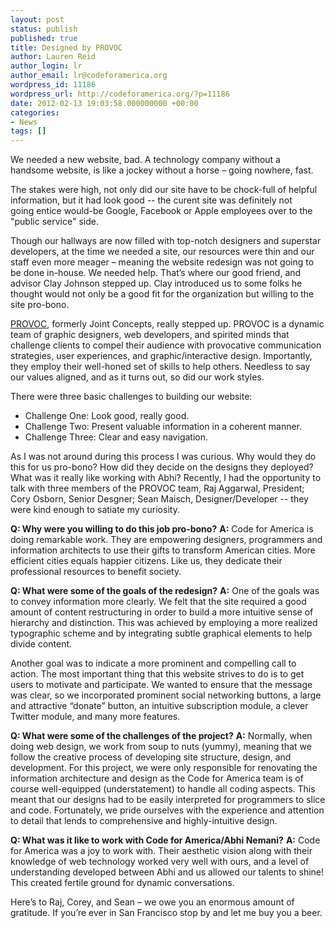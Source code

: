 ```yaml
---
layout: post
status: publish
published: true
title: Designed by PROVOC
author: Lauren Reid
author_login: lr
author_email: lr@codeforamerica.org
wordpress_id: 11186
wordpress_url: http://codeforamerica.org/?p=11186
date: 2012-02-13 19:03:58.000000000 +00:00
categories:
- News
tags: []
---
```

We needed a new website, bad. A technology company without a handsome website, is like a jockey without a horse – going nowhere, fast.

The stakes were high, not only did our site have to be chock-full of helpful information, but it had look good -- the curent site was definitely not going entice would-be Google, Facebook or Apple employees over to the "public service" side.

Though our hallways are now filled with top-notch designers and superstar developers, at the time we needed a site, our resources were thin and our staff even more meager – meaning the website redesign was not going to be done in-house. We needed help. That’s where our good friend, and advisor Clay Johnson stepped up. Clay introduced us to some folks he thought would not only be a good fit for the organization but willing to the site pro-bono.

<a href="http://www.provoc.me/" target="_blank">PROVOC</a>, formerly Joint Concepts, really stepped up. PROVOC is a dynamic team of graphic designers, web developers, and spirited minds that challenge clients to compel their audience with provocative communication strategies, user experiences, and graphic/interactive design. Importantly, they employ their well-honed set of skills to help others. Needless to say our values aligned, and as it turns out, so did our work styles.

There were three basic challenges to building our website:
<ul>
	<li>Challenge One: Look good, really good.</li>
	<li>Challenge Two: Present valuable information in a coherent manner.</li>
	<li>Challenge Three: Clear and easy navigation.</li>
</ul>
As I was not around during this process I was curious. Why would they do this for us pro-bono? How did they decide on the designs they deployed? What was it really like working with Abhi? Recently, I had the opportunity to talk with three members of the PROVOC team, Raj Aggarwal, President; Cory Osborn, Senior Desgner; Sean Maisch, Designer/Developer -- they were kind enough to satiate my curiosity.

<strong>Q: Why were you willing to do this job pro-bono?</strong>
<strong>A:</strong> Code for America is doing remarkable work. They are empowering designers, programmers and information architects to use their gifts to transform American cities. More efficient cities equals happier citizens. Like us, they dedicate their professional resources to benefit society.

<strong>Q: What were some of the goals of the redesign?</strong>
<strong>A:</strong> One of the goals was to convey information more clearly. We felt that the site required a good amount of content restructuring in order to build a more intuitive sense of hierarchy and distinction. This was achieved by employing a more realized typographic scheme and by integrating subtle graphical elements to help divide content.

Another goal was to indicate a more prominent and compelling call to action. The most important thing that this website strives to do is to get users to motivate and participate. We wanted to ensure that the message was clear, so we incorporated prominent social networking buttons, a large and attractive “donate” button, an intuitive subscription module, a clever Twitter module, and many more features.

<strong>Q: What were some of the challenges of the project?</strong>
<strong>A:</strong> Normally, when doing web design, we work from soup to nuts (yummy), meaning that we follow the creative process of developing site structure, design, and development. For this project, we were only responsible for renovating the information architecture and design as the Code for America team is of course well-equipped (understatement) to handle all coding aspects. This meant that our designs had to be easily interpreted for programmers to slice and code. Fortunately, we pride ourselves with the experience and attention to detail that lends to comprehensive and highly-intuitive design.

<strong>Q: What was it like to work with Code for America/Abhi Nemani?</strong>
<strong>A:</strong> Code for America was a joy to work with. Their aesthetic vision along with their knowledge of web technology worked very well with ours, and a level of understanding developed between Abhi and us allowed our talents to shine! This created fertile ground for dynamic conversations.

Here’s to Raj, Corey, and Sean – we owe you an enormous amount of gratitude. If you’re ever in San Francisco stop by and let me buy you a beer.
